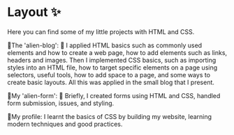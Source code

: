 # Layout ✨

Here you can find some of my little projects with HTML and CSS.

📌The 'alien-blog': 👾
I applied HTML basics such as commonly used elements and how to create a web page, how to add elements such as links, headers and images.
Then I implemented CSS basics, such as importing styles into an HTML file, how to target specific elements on a page using selectors, useful tools, how to add space to a page, and some ways to create basic layouts. All this was applied in the small blog that I present.

📌My 'alien-form': 👾
Briefly, I created forms using HTML and CSS, handled form submission, issues, and styling.

📌My profile:
I learnt the basics of CSS by building my website, learning modern techniques and good practices.
